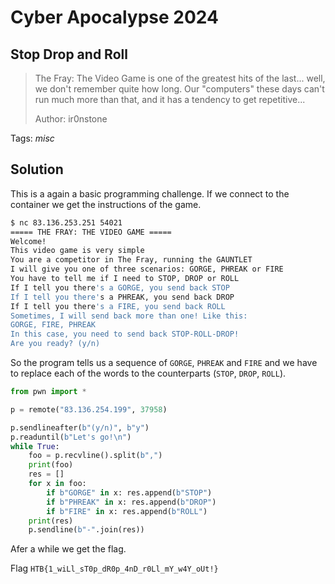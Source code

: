 # Cyber Apocalypse 2024

## Stop Drop and Roll

> The Fray: The Video Game is one of the greatest hits of the last... well, we don't remember quite how long. Our "computers" these days can't run much more than that, and it has a tendency to get repetitive...
> 
> Author: ir0nstone
> 

Tags: _misc_

## Solution
This is a again a basic programming challenge. If we connect to the container we get the instructions of the game.

```bash
$ nc 83.136.253.251 54021
===== THE FRAY: THE VIDEO GAME =====
Welcome!
This video game is very simple
You are a competitor in The Fray, running the GAUNTLET
I will give you one of three scenarios: GORGE, PHREAK or FIRE
You have to tell me if I need to STOP, DROP or ROLL
If I tell you there's a GORGE, you send back STOP
If I tell you there's a PHREAK, you send back DROP
If I tell you there's a FIRE, you send back ROLL
Sometimes, I will send back more than one! Like this:
GORGE, FIRE, PHREAK
In this case, you need to send back STOP-ROLL-DROP!
Are you ready? (y/n)
```

So the program tells us a sequence of `GORGE`, `PHREAK` and `FIRE` and we have to replace each of the words to the counterparts (`STOP`, `DROP`, `ROLL`).

```python
from pwn import *

p = remote("83.136.254.199", 37958)

p.sendlineafter(b"(y/n)", b"y")
p.readuntil(b"Let's go!\n")
while True:
    foo = p.recvline().split(b",")
    print(foo)
    res = []
    for x in foo:
        if b"GORGE" in x: res.append(b"STOP")
        if b"PHREAK" in x: res.append(b"DROP")
        if b"FIRE" in x: res.append(b"ROLL")
    print(res)
    p.sendline(b"-".join(res))
```

Afer a while we get the flag.

Flag `HTB{1_wiLl_sT0p_dR0p_4nD_r0Ll_mY_w4Y_oUt!}`